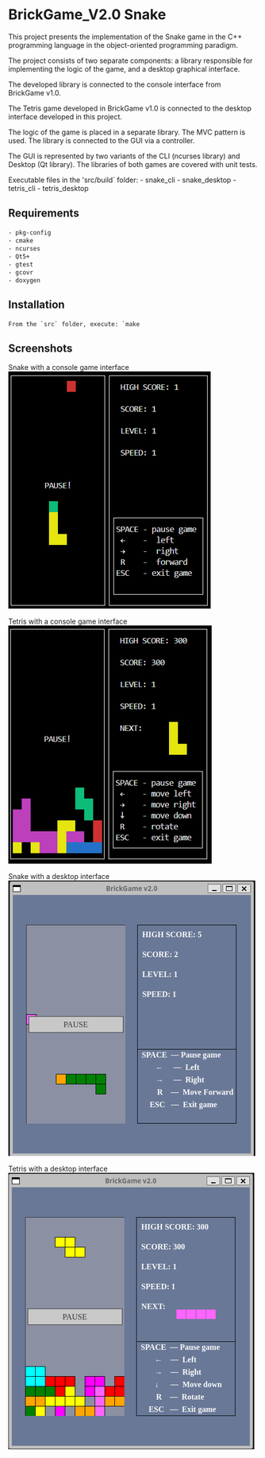 # BrickGame_V2.0 Snake

This project presents the implementation of the Snake game in the C++ programming language in the object-oriented programming paradigm.

The project consists of two separate components: a library responsible for implementing the logic of the game, and a desktop graphical interface.

The developed library is connected to the console interface from BrickGame v1.0. 

The Tetris game developed in BrickGame v1.0 is connected to the desktop interface developed in this project.

The logic of the game is placed in a separate library. The MVC pattern is used. The library is connected to the GUI via a controller.

The GUI is represented by two variants of the CLI (ncurses library) and Desktop (Qt library). The libraries of both games are covered with unit tests.

   Executable files in the 'src/build` folder:
        - snake_cli
        - snake_desktop
        - tetris_cli
        - tetris_desktop

## Requirements

    - pkg-config
    - cmake
    - ncurses
    - Qt5+
    - gtest
    - gcovr
    - doxygen

## Installation

    From the `src` folder, execute: `make


## Screenshots
Snake with a console game interface
<br>
![1](./pic/snake_cli.png)

Tetris with a console game interface
<br>
![2](./pic/tetris_cli.png)

Snake with a desktop interface
<br>
![3](./pic/snake_desktop.png)

Tetris with a desktop interface
<br>
![4](./pic/tetris_desktop.png)


